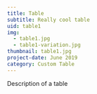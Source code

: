```yaml
---
title: Table
subtitle: Really cool table
uid: table1
img:
  - table1.jpg
  - table1-variation.jpg
thumbnail: table1.jpg
project-date: June 2019
category: Custom Table
---
```

Description of a table
